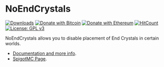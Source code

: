 # NoEndCrystals
[![Downloads](https://img.shields.io/github/downloads/hyperdefined/NoEndCrystals/total?logo=github)](https://github.com/hyperdefined/NoEndCrystals/releases) [![Donate with Bitcoin](https://en.cryptobadges.io/badge/micro/1F29aNKQzci3ga5LDcHHawYzFPXvELTFoL)](https://en.cryptobadges.io/donate/1F29aNKQzci3ga5LDcHHawYzFPXvELTFoL) [![Donate with Ethereum](https://en.cryptobadges.io/badge/micro/0x0f58B66993a315dbCc102b4276298B5Ff8895F41)](https://en.cryptobadges.io/donate/0x0f58B66993a315dbCc102b4276298B5Ff8895F41) [![HitCount](http://hits.dwyl.com/hyperdefined/NoEndCrystals.svg)](http://hits.dwyl.com/NoEndCrystals/TorchRefill) [![License: GPL v3](https://img.shields.io/badge/License-GPLv3-blue.svg)](https://www.gnu.org/licenses/gpl-3.0)

NoEndCrystals allows you to disable placement of End Crystals in certain worlds.

- [Documentation and more info](https://hyper.lol/minecraft-plugins/noendcrystals/).
- [SpigotMC Page](https://www.spigotmc.org/resources/noendcrystals.77559/).
